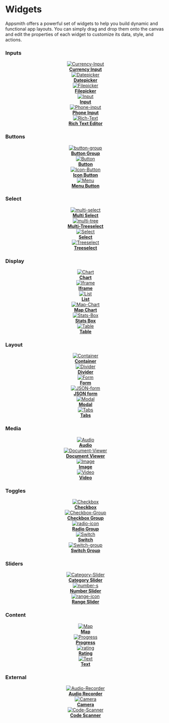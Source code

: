 # Widgets

Appsmith offers a powerful set of widgets to help you build dynamic and functional app layouts. You can simply drag and drop them onto the canvas and edit the properties of each widget to customize its data, style, and actions.


### Inputs

<div class="containerGrid">
    <div class="columnGrid column-one" align="center">
           <div class="containerCol">
            <a href="/reference/widgets/currency-input">
            <img class="containerImage" src="/img/c-input.svg" alt="Currency-Input"/>
            </a>   
        </div> 
            <b><a href="/reference/widgets/currency-input">Currency Input</a></b>
   </div>
     <div class="columnGrid column-two" align="center">
        <div class="containerCol">
            <a href="/reference/widgets/datepicker">
            <img class="containerImage" src="/img/date-pick.svg" alt="Datepicker"/>
            </a> 
        </div> 
        <b><a href="//reference/widgets/datepicker">Datepicker</a></b>
    </div>
    <div class="columnGrid column-three" align="center">
        <div class="containerCol">
            <a href="/reference/widgets/filepicker">
            <img class="containerImage" src="/img/file-pick.svg" alt="Filepicker"/>
            </a>   
        </div> 
            <b><a href="/reference/widgets/filepicker">Filepicker</a></b>
   
   </div>


</div>


<div class="containerGrid">
    <div class="columnGrid column-one" align="center">
        <div class="containerCol">
            <a href="/reference/widgets/input">
            <img class="containerImage" src="/img/input-icon.svg" alt="Input"/>
            </a> 
        </div> 
        <b><a href="/reference/widgets/input">Input</a></b>
    </div>
     <div class="columnGrid column-two" align="center">
        <div class="containerCol">
            <a href="/reference/widgets/phone-input">
            <img class="containerImage" src="/img/p-input.svg" alt="Phone-input"/>
            </a>   
        </div> 
            <b><a href="/reference/widgets/phone-input">Phone Input</a></b>
   
   </div>
    <div class="columnGrid column-three" align="center">
        <div class="containerCol">
            <a href="/reference/widgets/rich-text-editor">
            <img class="containerImage" src="/img/r-text.svg" alt="Rich-Text"/>
            </a>   
        </div> 
            <b><a href="/reference/widgets/rich-text-editor">Rich Text Editor</a></b>
   
   </div>

</div>


### Buttons

<div class="containerGrid">
   
   <div class="columnGrid column-two" align="center">
        <div class="containerCol">
            <a href="/reference/widgets/button-group">
            <img class="containerImage" src="/img/btn-gro.svg" alt="button-group"/>
            </a>     
        </div> 
         <b><a href="/reference/widgets/button-group">Button Group</a></b>
    </div>
      <div class="columnGrid column-one" align="center">
        <div class="containerCol">
            <a href="/reference/widgets/button">
            <img class="containerImage" src="/img/button-icon.svg" alt="Button"/>
            </a>     
        </div> 
         <b><a href="/reference/widgets/button">Button</a></b>
    </div>
   <div class="columnGrid column-three" align="center">
      <div class="containerCol">
            <a href="/reference/widgets/icon-button">
            <img class="containerImage" src="/img/icon-button.svg" alt="Icon-Button"/>
            </a>   
        </div> 
            <b><a href="/reference/widgets/icon-button">Icon Button</a></b>
   </div>



</div>

<div class="containerGrid">

   <div class="columnGrid column-one" align="center">
         <div class="containerCol">
            <a href="/reference/widgets/menu">
            <img class="containerImage" src="/img/menu-btn.svg" alt="Menu"/>
            </a>   
        </div> 
            <b><a href="/reference/widgets/menu">Menu Button</a></b>
   </div>
   <div class="columnGrid column-two" align="center">
    </div>
    <div class="columnGrid column-three" align="center">
    </div>

</div>

### Select

<div class="containerGrid">
        <div class="columnGrid column-two" align="center">
        <div class="containerCol">
            <a href="/reference/widgets/multiselect">
            <img class="containerImage" src="/img/multi-select.svg" alt="multi-select"/>
            </a> 
        </div> 
        <b><a href="//reference/widgets/multiselect">Multi Select</a></b>
    </div>
      <div class="columnGrid column-one" align="center">
        <div class="containerCol">
            <a href="/reference/widgets/multi-tree-select">
            <img class="containerImage" src="/img/multi-tree.svg" alt="multi-tree"/>
            </a>   
        </div> 
            <b><a href="/reference/widgets/multi-tree-select">Multi-Treeselect</a></b>
   
   </div>
     <div class="columnGrid column-three" align="center">
        <div class="containerCol">
            <a href="/reference/widgets/select">
            <img class="containerImage" src="/img/select-icon-.svg" alt="Select"/>
            </a> 
        </div> 
        <b><a href="/reference/widgets/select">Select</a></b>
     </div>

</div>

<div class="containerGrid">

   <div class="columnGrid column-one" align="center">
            <div class="containerCol">
            <a href="/reference/widgets/tree-select">
            <img class="containerImage" src="/img/tree-select.svg" alt="Treeselect"/>
            </a>     
        </div> 
         <b><a href="/reference/widgets/tree-select">Treeselect</a></b>
   </div>
   <div class="columnGrid column-two" align="center">
    </div>
    <div class="columnGrid column-three" align="center">
    </div>

</div>

###  Display 

<div class="containerGrid">
   <div class="columnGrid column-one" align="center">
        <div class="containerCol">
            <a href="/reference/widgets/chart">
            <img class="containerImage" src="/img/chart-icon.svg" alt="Chart"/>
            </a>   
        </div> 
            <b><a href="/reference/widgets/chart">Chart</a></b>
   
   </div>
   <div class="columnGrid column-two" align="center">
        <div class="containerCol">
            <a href="/reference/widgets/iframe">
            <img class="containerImage" src="/img/iframe-icon.svg" alt="Iframe"/>
            </a>   
        </div> 
            <b><a href="/reference/widgets/iframe">Iframe</a></b>
   
   </div>
    <div class="columnGrid column-three" align="center">
        <div class="containerCol">
            <a href="/reference/widgets/list">
            <img class="containerImage" src="/img/list-icon.svg" alt="List"/>
            </a>   
        </div> 
            <b><a href="/reference/widgets/list">List</a></b>
   
   </div>
   </div>
   
   <div class="containerGrid">
    <div class="columnGrid column-one" align="center">
        <div class="containerCol">
            <a href="/reference/widgets/map-chart">
            <img class="containerImage" src="/img/mapchart.svg" alt="Map-Chart"/>
            </a> 
        </div> 
        <b><a href="/reference/widgets/map-chart">Map Chart</a></b>
    </div>
   <div class="columnGrid column-two" align="center">
        <div class="containerCol">
            <a href="/reference/widgets/stat-box">
            <img class="containerImage" src="/img/stats-logo.svg" alt="Stats-Box"/>
            </a>   
        </div> 
            <b><a href="/reference/widgets/stat-box">Stats Box</a></b>
   
   </div>
  <div class="columnGrid column-three" align="center">
        <div class="containerCol">
            <a href="/reference/widgets/Table">
            <img class="containerImage" src="/img/table-icon.svg" alt="Table"/>
            </a>     
        </div> 
         <b><a href="/reference/widgets/Table">Table</a></b>
    </div>
   </div>


###  Layout 

<div class="containerGrid">
   <div class="columnGrid column-one" align="center">
        <div class="containerCol">
            <a href="/reference/widgets/container">
            <img class="containerImage" src="/img/con-icon.svg" alt="Container"/>
            </a>   
        </div> 
            <b><a href="/reference/widgets/container">Container</a></b>
   
   </div>
   <div class="columnGrid column-two" align="center">
        <div class="containerCol">
            <a href="/reference/widgets/divider">
            <img class="containerImage" src="/img/div-icon.svg" alt="Divider"/>
            </a>     
        </div> 
         <b><a href="/reference/widgets/divider">Divider</a></b>
    </div>
      <div class="columnGrid column-three" align="center">
        <div class="containerCol">
            <a href="/reference/widgets/form">
            <img class="containerImage" src="/img/form-icon.svg" alt="Form"/>
            </a> 
        </div> 
        <b><a href="//reference/widgets/form">Form</a></b>
    </div>
   </div>

   <div class="containerGrid">
    <div class="columnGrid column-one" align="center">
             <div class="containerCol">
            <a href="/reference/widgets/json-form">
            <img class="containerImage" src="/img/json-form-icon.svg" alt="JSON-form"/>
            </a>   
        </div> 
            <b><a href="/reference/widgets/json-form">JSON form</a></b>
     </div>

   <div class="columnGrid column-two" align="center">
        <div class="containerCol">
            <a href="/reference/widgets/modal">
            <img class="containerImage" src="/img/modal-icon.svg" alt="Modal"/>
            </a>   
        </div> 
            <b><a href="/reference/widgets/modal">Modal</a></b>
   
   </div>
    <div class="columnGrid column-three" align="center">
        <div class="containerCol">
            <a href="/reference/widgets/tabs">
            <img class="containerImage" src="/img/tabs-icon.svg" alt="Tabs"/>
            </a>     
        </div> 
         <b><a href="/reference/widgets/tabs">Tabs</a></b>
    </div>
   </div>

### Media

<div class="containerGrid">
        <div class="columnGrid column-one" align="center">
        <div class="containerCol">
            <a href="/reference/widgets/audio">
            <img class="containerImage" src="/img/audio-icon.svg" alt="Audio"/>
            </a> 
        </div> 
        <b><a href="/reference/widgets/audio">Audio</a></b>
    </div>
        <div class="columnGrid column-three" align="center">
        <div class="containerCol">
            <a href="/reference/widgets/document-viewer">
            <img class="containerImage" src="/img/doc-view.svg" alt="Document-Viewer"/>
            </a>   
        </div> 
            <b><a href="/reference/widgets/document-viewer">Document Viewer</a></b>
   
   </div>
   <div class="columnGrid column-three" align="center">
        <div class="containerCol">
            <a href="/reference/widgets/image">
            <img class="containerImage" src="/img/image-icon.svg" alt="Image"/>
            </a>   
        </div> 
            <b><a href="/reference/widgets/image">Image</a></b>
   
   </div>

</div>

<div class="containerGrid">

   <div class="columnGrid column-one" align="center">
           <div class="containerCol">
            <a href="/reference/widgets/video">
            <img class="containerImage" src="/img/video-icon.svg" alt="Video"/>
            </a>   
        </div> 
            <b><a href="/reference/widgets/video">Video</a></b>
   </div>
   <div class="columnGrid column-two" align="center">
    </div>
    <div class="columnGrid column-three" align="center">
    </div>

</div>


### Toggles

<div class="containerGrid">
        <div class="columnGrid column-one" align="center">
        <div class="containerCol">
            <a href="/reference/widgets/checkbox">
            <img class="containerImage" src="/img/checkbox-icon.svg" alt="Checkbox"/>
            </a>   
        </div> 
            <b><a href="/reference/widgets/checkbox">Checkbox</a></b>
   
   </div>
           <div class="columnGrid column-two" align="center">
        <div class="containerCol">
            <a href="/reference/widgets/checkbox-group">
            <img class="containerImage" src="/img/check-grp.svg" alt="Checkbox-Group"/>
            </a>   
        </div> 
            <b><a href="/reference/widgets/checkbox-group">Checkbox Group</a></b>
   
   </div>
    <div class="columnGrid column-three" align="center">
        <div class="containerCol">
            <a href="/reference/widgets/radio-group">
            <img class="containerImage" src="/img/radio-icon.svg" alt="radio-icon"/>
            </a> 
        </div> 
        <b><a href="//reference/widgets/radio-group">Radio Group</a></b>
    </div>

</div>

<div class="containerGrid">

   <div class="columnGrid column-one" align="center">
            <div class="containerCol">
            <a href="/reference/widgets/switch">
            <img class="containerImage" src="/img/switch-icon.svg" alt="Switch"/>
            </a>   
        </div> 
            <b><a href="/reference/widgets/switch">Switch</a></b>
   </div>
   <div class="columnGrid column-two" align="center">
    <div class="containerCol">
         <a href="/reference/widgets/switch-group">
            <img class="containerImage" src="/img/s-grp.svg" alt="Switch-group"/>
            </a>   
        </div> 
            <b><a href="/reference/widgets/switch-group">Switch Group</a></b>
    </div>
    <div class="columnGrid column-three" align="center">
    </div>

</div>

### Sliders

<div class="containerGrid">
      
   <div class="columnGrid column-one" align="center">
        <div class="containerCol">
            <a href="/reference/widgets/category-slider">
            <img class="containerImage" src="/img/cat-icon.svg" alt="Category-Slider"/>
            </a>   
        </div> 
            <b><a href="/reference/widgets/category-slider">Category Slider</a></b>
   
   </div>

   <div class="columnGrid column-two" align="center">
      <div class="containerCol">
            <a href="/reference/widgets/number-slider">
            <img class="containerImage" src="/img/number-s.svg" alt="number-s"/>
            </a>   
        </div> 
            <b><a href="/reference/widgets/number-slider">Number Slider</a></b>
   </div>
    
   <div class="columnGrid column-two" align="center">
      <div class="containerCol">
            <a href="/reference/widgets/range-slider">
            <img class="containerImage" src="/img/range-icon.svg" alt="range-icon"/>
            </a>   
        </div> 
            <b><a href="/reference/widgets/range-slider">Range Slider</a></b>
   </div>
</div>

### Content

<div class="containerGrid">
        <div class="columnGrid column-three" align="center">
        <div class="containerCol">
            <a href="/reference/widgets/maps">
            <img class="containerImage" src="/img/map-icon.svg" alt="Map"/>
            </a>   
        </div> 
            <b><a href="/reference/widgets/maps">Map</a></b>
   
   </div>
     
 
   <div class="columnGrid column-three" align="center">
        <div class="containerCol">
            <a href="/reference/widgets/progress">
            <img class="containerImage" src="/img/progress-icon.svg" alt="Progress"/>
            </a>   
        </div> 
            <b><a href="/reference/widgets/progress">Progress</a></b>
   
   </div>
     
   <div class="columnGrid column-three" align="center">
        <div class="containerCol">
            <a href="/reference/widgets/rating">
            <img class="containerImage" src="/img/rate-icon.svg" alt="rating"/>
            </a>   
        </div> 
            <b><a href="/reference/widgets/rating">Rating</a></b>
   
   </div>

</div>

<div class="containerGrid">

   <div class="columnGrid column-one" align="center">
             <div class="containerCol">
            <a href="/reference/widgets/Text">
            <img class="containerImage" src="/img/text-icon.svg" alt="Text"/>
            </a>     
        </div> 
         <b><a href="/reference/widgets/Text">Text</a></b>
   </div>
   <div class="columnGrid column-two" align="center">
    </div>
    <div class="columnGrid column-three" align="center">
    </div>

</div>

### External

<div class="containerGrid">
        
   <div class="columnGrid column-one" align="center">
        <div class="containerCol">
            <a href="/reference/widgets/audio-recorder">
            <img class="containerImage" src="/img/ar-icon.svg" alt="Audio-Recorder"/>
            </a>     
        </div> 
         <b><a href="/reference/widgets/audio-recorder">Audio Recorder</a></b>
    </div>

     
   <div class="columnGrid column-two" align="center">
        <div class="containerCol">
            <a href="/reference/widgets/camera">
            <img class="containerImage" src="/img/cam-icon.svg" alt="Camera"/>
            </a>   
        </div> 
            <b><a href="/reference/widgets/camera">Camera</a></b>
   
   </div>

     

<div class="columnGrid column-three" align="center">
    <div class="containerCol">
        <a href="/reference/widgets/code-scanner">
            <img class="containerImage" src="/img/code-scan.svg" alt="Code-Scanner"/>
        </a>   
    </div> 
    <b><a href="/reference/widgets/code-scanner">Code Scanner</a></b>
   
</div>

</div>


